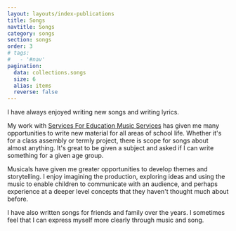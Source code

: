 ```yaml
---
layout: layouts/index-publications
title: Songs
navtitle: Songs
category: songs
section: songs
order: 3
# tags:
#   - '#nav'
pagination:
  data: collections.songs
  size: 6
  alias: items
  reverse: false
---
```


I have always enjoyed writing new songs and writing lyrics.

My work with [Services For Education Music Services](www.servicesforeducation.co.uk) has given me many opportunities to write new material for all areas of school life. Whether it's for a class assembly or termly project, there is scope for songs about almost anything. It's great to be given a subject and asked if I can write something for a given age group.

Musicals have given me greater opportunities to develop themes and storytelling. I enjoy imagining the production, exploring ideas and using the music to enable children to communicate with an audience, and perhaps experience at a deeper level concepts that they haven't thought much about before. 

I have also written songs for friends and family over the years. I sometimes feel that I can express myself more clearly through music and song.

